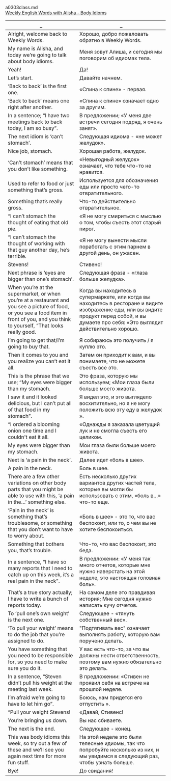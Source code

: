 a0303class.md    
[Weekly English Words with Alisha - Body Idioms](https://www.youtube.com/watch?v=8yOwmtKFd58)  




_|_
--|--
Alright, welcome back to Weekly Words.|Хорошо, добро пожаловать обратно в Weekly Words.
My name is Alisha, and today we’re going to talk about body idioms.|Меня зовут Алиша, и сегодня мы поговорим об идиомах тела.
Yeah!|Да!
Let’s start.|Давайте начнем.
‘Back to back’ is the first one.|«Спина к спине» - первая.
‘Back to back’ means one right after another.|«Спина к спине» означает одно за другим.
In a sentence; “I have two meetings back to back today, I am so busy”.|В предложении; «У меня две встречи сегодня подряд, я очень занят».
The next idiom is ‘can’t stomach’.|Следующая идиома - «не может желудок».
Nice job, stomach.|Хорошая работа, желудок.
‘Can’t stomach’ means that you don’t like something.|«Невыгодный желудок» означает, что тебе что-то не нравится.
Used to refer to food or just something that’s gross.|Используется для обозначения еды или просто чего-то отвратительного.
Something that’s really gross.|Что-то действительно отвратительное.
“I can’t stomach the thought of eating that old pie.|«Я не могу смириться с мыслью о том, чтобы съесть этот старый пирог.
“I can’t stomach the thought of working with that guy another day, he’s terrible.|«Я не могу вынести мысли поработать с этим парнем в другой день, он ужасен.
Stevens!|Стивенс!
Next phrase is ‘eyes are bigger than one’s stomach’.|Следующая фраза - «глаза больше желудка».
When you’re at the supermarket, or when you’re at a restaurant and you see a picture of food, or you see a food item in front of you, and you think to yourself, “That looks really good.|Когда вы находитесь в супермаркете, или когда вы находитесь в ресторане и видите изображение еды, или вы видите продукт перед собой, и вы думаете про себя: «Это выглядит действительно хорошо.
I’m going to get that/I’m going to buy that.|Я собираюсь это получить / я куплю это.
Then it comes to you and you realize you can’t eat it all.|Затем он приходит к вам, и вы понимаете, что не можете съесть все это.
This is the phrase that we use; “My eyes were bigger than my stomach.|Это фраза, которую мы используем; «Мои глаза были больше моего живота.
I saw it and it looked delicious, but I can’t put all of that food in my stomach”.|Я видел это, и это выглядело восхитительно, но я не могу положить всю эту еду в желудок ».
“I ordered a blooming onion one time and I couldn't eat it all.|«Однажды я заказала цветущий лук и не смогла съесть его целиком.
My eyes were bigger than my stomach.|Мои глаза были больше моего живота.
Next is ‘a pain in the neck’.|Далее идет «боль в шее».
A pain in the neck.|Боль в шее.
There are a few other variations on other body parts that you might be able to use with this, ‘a pain in the…’ something else.|Есть несколько других вариантов других частей тела, которые вы могли бы использовать с этим, «боль в…» что-то еще.
‘Pain in the neck’ is something that’s troublesome, or something that you don’t want to have to worry about.|«Боль в шее» - это то, что вас беспокоит, или то, о чем вы не хотите беспокоиться.
Something that bothers you, that’s trouble.|Что-то, что вас беспокоит, это беда.
In a sentence, “I have so many reports that I need to catch up on this week, it’s a real pain in the neck”.|В предложении: «У меня так много отчетов, которые мне нужно наверстать на этой неделе, это настоящая головная боль».
That’s a true story actually; I have to write a bunch of reports today.|На самом деле это правдивая история; Мне сегодня нужно написать кучу отчетов.
To ‘pull one’s own weight’ is the next one.|Следующее - «тянуть собственный вес».
‘To pull your weight’ means to do the job that you’re assigned to do.|"Подтягивать вес" означает выполнять работу, которую вам поручено делать.
You have something that you need to be responsible for, so you need to make sure you do it.|У вас есть что-то, за что вы должны нести ответственность, поэтому вам нужно обязательно это делать.
In a sentence, “Steven didn’t pull his weight at the meeting last week.|В предложении: «Стивен не проявил себя на встрече на прошлой неделе.
I’m afraid we’re going to have to let him go”.|Боюсь, нам придется его отпустить ».
“Pull your weight Stevens!|«Давай, Стивенс!
You’re bringing us down.|Вы нас сбиваете.
The next is the end.|Следующее - конец.
This was body idioms this week, so try out a few of these and we’ll see you again next time for more fun stuff.|На этой неделе это были телесные идиомы, так что попробуйте несколько из них, и мы увидимся в следующий раз, чтобы узнать больше.
Bye!|До свидания!
